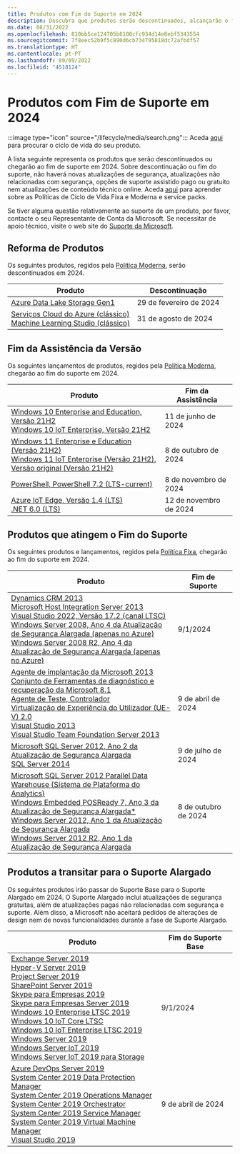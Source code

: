 ```yaml
---
title: Produtos com Fim do Suporte em 2024
description: Descubra que produtos serão descontinuados, alcançarão o fim de suporte ou passarão do suporte base para o suporte alargado em 2024.
ms.date: 08/31/2022
ms.openlocfilehash: 810bb5ce124705b8100cfc934d14e8ebf5343554
ms.sourcegitcommit: 7f8eec52b9f5c890d6cb734795818dc72afbdf57
ms.translationtype: HT
ms.contentlocale: pt-PT
ms.lasthandoff: 09/09/2022
ms.locfileid: "4518124"
---
```

# <a name="products-ending-support-in-2024"></a>Produtos com Fim de Suporte em 2024

:::image type="icon" source="/lifecycle/media/search.png":::
Aceda [aqui](/lifecycle/products/) para procurar o ciclo de vida do seu produto.

A lista seguinte representa os produtos que serão descontinuados ou chegarão ao fim de suporte em 2024. Sobre descontinuação ou fim do suporte, não haverá novas atualizações de segurança, atualizações não relacionadas com segurança, opções de suporte assistido pago ou gratuito nem atualizações de conteúdo técnico online. Aceda [aqui](/lifecycle/overview/product-end-of-support-overview) para aprender sobre as Políticas de Ciclo de Vida Fixa e Moderna e service packs.

Se tiver alguma questão relativamente ao suporte de um produto, por favor, contacte o seu Representante de Conta da Microsoft. Se necessitar de apoio técnico, visite o web site do [Suporte da Microsoft](https://support.microsoft.com/contactus/?ws=support).

## <a name="product-retirements"></a>Reforma de Produtos

Os seguintes produtos, regidos pela [Política Moderna](/lifecycle/policies/modern), serão descontinuados em 2024.

| Produto | Descontinuação |
| --- | --- |
| [Azure Data Lake Storage Gen1](/lifecycle/products/azure-data-lake-storage-gen1?branch=live)<br> | 29 de fevereiro de 2024 |
| [Serviços Cloud do Azure (clássico)](/lifecycle/products/azure-cloud-services-classic?branch=live)<br>[Machine Learning Studio (clássico)](/lifecycle/products/machine-learning-studio-classic?branch=live)<br> | 31 de agosto de 2024 |


## <a name="release-end-of-servicing"></a>Fim da Assistência da Versão

Os seguintes lançamentos de produtos, regidos pela [Política Moderna](/lifecycle/policies/modern), chegarão ao fim do suporte em 2024.

| Produto | Fim da Assistência |
| --- | --- |
| [Windows 10 Enterprise and Education, Versão 21H2](/lifecycle/products/windows-10-enterprise-and-education?branch=live)<br>[Windows 10 IoT Enterprise, Versão 21H2](/lifecycle/products/windows-10-iot-enterprise?branch=live)<br> | 11 de junho de 2024 |
| [Windows 11 Enterprise e Education (Versão 21H2)](/lifecycle/products/windows-11-enterprise-and-education-version-21h2?branch=live)<br>[Windows 11 IoT Enterprise (Versão 21H2), Versão original (Versão 21H2)](/lifecycle/products/windows-11-iot-enterprise-version-21h2?branch=live)<br> | 8 de outubro de 2024 |
| [PowerShell, PowerShell 7.2 (LTS-current)](/lifecycle/products/powershell?branch=live)<br> | 8 de novembro de 2024 |
| [Azure IoT Edge, Versão 1.4 (LTS)](/lifecycle/products/azure-iot-edge?branch=live)<br>[.NET 6.0 (LTS)](/lifecycle/products/microsoft-net-and-net-core?branch=live)<br> | 12 de novembro de 2024 |


## <a name="products-reaching-end-of-support"></a>Produtos que atingem o Fim do Suporte

Os seguintes produtos e lançamentos, regidos pela [Política Fixa](/lifecycle/policies/fixed), chegarão ao fim do suporte em 2024.

| Produto | Fim de Suporte |
| --- | --- |
| [Dynamics CRM 2013](/lifecycle/products/dynamics-crm-2013?branch=live)<br>[Microsoft Host Integration Server 2013](/lifecycle/products/microsoft-host-integration-server-2013?branch=live)<br>[Visual Studio 2022, Versão 17.2 (canal LTSC)](/lifecycle/products/visual-studio-2022?branch=live)<br>[Windows Server 2008, Ano 4 da Atualização de Segurança Alargada (apenas no Azure)](/lifecycle/products/windows-server-2008?branch=live)<br>[Windows Server 2008 R2, Ano 4 da Atualização de Segurança Alargada (apenas no Azure)](/lifecycle/products/windows-server-2008-r2?branch=live)<br> | 9/1/2024 |
| [Agente de implantação da Microsoft 2013](/lifecycle/products/microsoft-deployment-agent-2013?branch=live)<br>[Conjunto de Ferramentas de diagnóstico e recuperação da Microsoft 8.1](/lifecycle/products/microsoft-diagnostics-and-recovery-toolset-81?branch=live)<br>[Agente de Teste, Controlador](/lifecycle/products/test-agent-controller?branch=live)<br>[Virtualização de Experiência do Utilizador (UE-V) 2.0](/lifecycle/products/user-experience-virtualization-uev-20?branch=live)<br>[Visual Studio 2013](/lifecycle/products/visual-studio-2013?branch=live)<br>[Visual Studio Team Foundation Server 2013](/lifecycle/products/visual-studio-team-foundation-server-2013?branch=live)<br> | 9 de abril de 2024 |
| [Microsoft SQL Server 2012, Ano 2 da Atualização de Segurança Alargada](/lifecycle/products/microsoft-sql-server-2012?branch=live)<br>[SQL Server 2014](/lifecycle/products/sql-server-2014?branch=live)<br> | 9 de julho de 2024 |
| [Microsoft SQL Server 2012 Parallel Data Warehouse (Sistema de Plataforma do Analytics)](/lifecycle/products/microsoft-sql-server-2012-parallel-data-warehouse-analytics-platform-system?branch=live)<br>[Windows Embedded POSReady 7, Ano 3 da Atualização de Segurança Alargada*](/lifecycle/products/windows-embedded-posready-7?branch=live)<br>[Windows Server 2012, Ano 1 da Atualização de Segurança Alargada](/lifecycle/products/windows-server-2012?branch=live)<br>[Windows Server 2012 R2, Ano 1 da Atualização de Segurança Alargada](/lifecycle/products/windows-server-2012-r2?branch=live)<br> | 8 de outubro de 2024 |


## <a name="products-moving-to-extended-support"></a>Produtos a transitar para o Suporte Alargado

Os seguintes produtos irão passar do Suporte Base para o Suporte Alargado em 2024. O Suporte Alargado inclui atualizações de segurança gratuitas, além de atualizações pagas não relacionadas com segurança e suporte. Além disso, a Microsoft não aceitará pedidos de alterações de design nem de novas funcionalidades durante a fase de Suporte Alargado.

| Produto | Fim do Suporte Base |
| --- | --- |
| [Exchange Server 2019](/lifecycle/products/exchange-server-2019?branch=live)<br>[Hyper-V Server 2019](/lifecycle/products/hyperv-server-2019?branch=live)<br>[Project Server 2019](/lifecycle/products/project-server-2019?branch=live)<br>[SharePoint Server 2019](/lifecycle/products/sharepoint-server-2019?branch=live)<br>[Skype para Empresas 2019](/lifecycle/products/skype-for-business-2019?branch=live)<br>[Skype para Empresas Server 2019](/lifecycle/products/skype-for-business-server-2019?branch=live)<br>[Windows 10 Enterprise LTSC 2019](/lifecycle/products/windows-10-enterprise-ltsc-2019?branch=live)<br>[Windows 10 IoT Core LTSC](/lifecycle/products/windows-10-iot-core-ltsc?branch=live)<br>[Windows 10 IoT Enterprise LTSC 2019](/lifecycle/products/windows-10-iot-enterprise-ltsc-2019?branch=live)<br>[Windows Server 2019](/lifecycle/products/windows-server-2019?branch=live)<br>[Windows Server IoT 2019](/lifecycle/products/windows-server-iot-2019?branch=live)<br>[Windows Server IoT 2019 para Storage](/lifecycle/products/windows-server-iot-2019-for-storage?branch=live)<br> | 9/1/2024 |
| [Azure DevOps Server 2019](/lifecycle/products/azure-devops-server-2019?branch=live)<br>[System Center 2019 Data Protection Manager](/lifecycle/products/system-center-2019-data-protection-manager?branch=live)<br>[System Center 2019 Operations Manager](/lifecycle/products/system-center-2019-operations-manager?branch=live)<br>[System Center 2019 Orchestrator](/lifecycle/products/system-center-2019-orchestrator?branch=live)<br>[System Center 2019 Service Manager](/lifecycle/products/system-center-2019-service-manager?branch=live)<br>[System Center 2019 Virtual Machine Manager](/lifecycle/products/system-center-2019-virtual-machine-manager?branch=live)<br>[Visual Studio 2019](/lifecycle/products/visual-studio-2019?branch=live)<br> | 9 de abril de 2024 |
